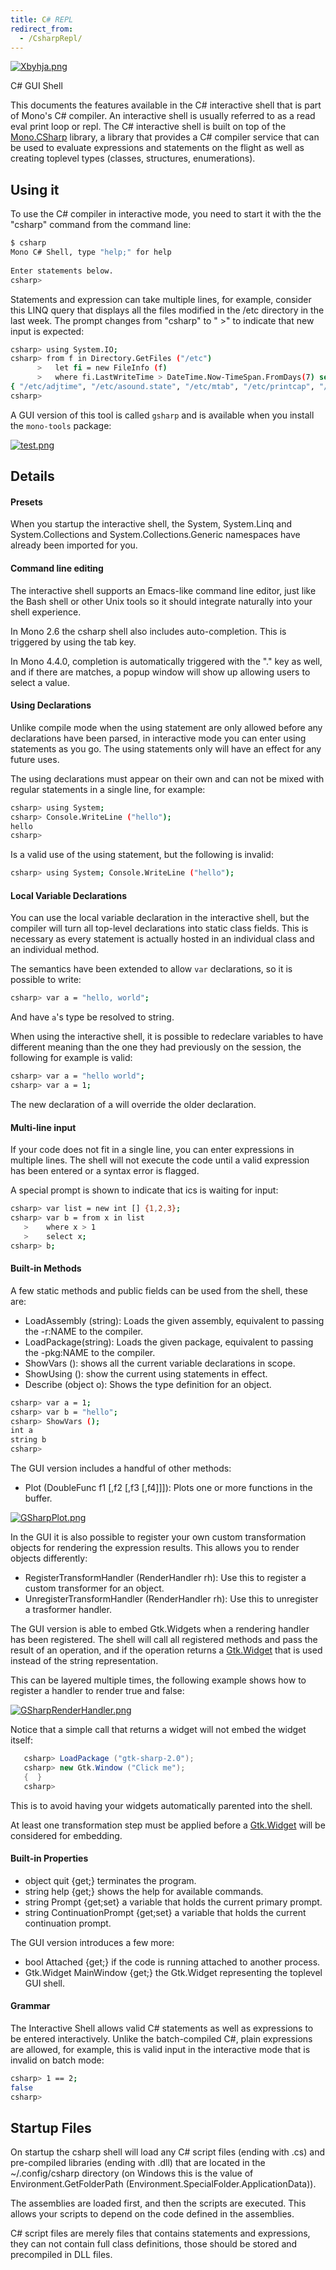 ```yaml
---
title: C# REPL
redirect_from:
  - /CsharpRepl/
---
```


[![Xbyhja.png](/archived/images/9/9c/Xbyhja.png)](/archived/images/9/9c/Xbyhja.png)

C# GUI Shell

This documents the features available in the C# interactive shell that is part of Mono's C# compiler. An interactive shell is usually referred to as a read eval print loop or repl. The C# interactive shell is built on top of the [Mono.CSharp](http://docs.go-mono.com/index.aspx?link=N:Mono.CSharp) library, a library that provides a C# compiler service that can be used to evaluate expressions and statements on the flight as well as creating toplevel types (classes, structures, enumerations).

## Using it

To use the C# compiler in interactive mode, you need to start it with the the "csharp" command from the command line:

``` bash
$ csharp
Mono C# Shell, type "help;" for help
 
Enter statements below.
csharp>
```

Statements and expression can take multiple lines, for example, consider this LINQ query that displays all the files modified in the /etc directory in the last week. The prompt changes from "csharp" to " \>" to indicate that new input is expected:

``` bash
csharp> using System.IO;
csharp> from f in Directory.GetFiles ("/etc")
      >   let fi = new FileInfo (f)
      >   where fi.LastWriteTime > DateTime.Now-TimeSpan.FromDays(7) select f;
{ "/etc/adjtime", "/etc/asound.state", "/etc/mtab", "/etc/printcap", "/etc/resolv.conf" }
csharp>
```

A GUI version of this tool is called `gsharp` and is available when you install the `mono-tools` package:

[![test.png](/archived/images/9/9c/Xbyhja.png)](/archived/images/9/9c/Xbyhja.png)

## Details

#### Presets

When you startup the interactive shell, the System, System.Linq and System.Collections and System.Collections.Generic namespaces have already been imported for you.

#### Command line editing

The interactive shell supports an Emacs-like command line editor, just like the Bash shell or other Unix tools so it should integrate naturally into your shell experience.

In Mono 2.6 the csharp shell also includes auto-completion. This is triggered by using the tab key.

In Mono 4.4.0, completion is automatically triggered with the "." key as well, and if there are matches, a popup window will show up allowing users to select a value.

#### Using Declarations

Unlike compile mode when the using statement are only allowed before any declarations have been parsed, in interactive mode you can enter using statements as you go. The using statements only will have an effect for any future uses.

The using declarations must appear on their own and can not be mixed with regular statements in a single line, for example:

``` bash
csharp> using System;
csharp> Console.WriteLine ("hello");
hello
csharp>
```

Is a valid use of the using statement, but the following is invalid:

``` bash
csharp> using System; Console.WriteLine ("hello");
```

#### Local Variable Declarations

You can use the local variable declaration in the interactive shell, but the compiler will turn all top-level declarations into static class fields. This is necessary as every statement is actually hosted in an individual class and an individual method.

The semantics have been extended to allow `var` declarations, so it is possible to write:

``` bash
csharp> var a = "hello, world";
```

And have `a`'s type be resolved to string.

When using the interactive shell, it is possible to redeclare variables to have different meaning than the one they had previously on the session, the following for example is valid:

``` bash
csharp> var a = "hello world";
csharp> var a = 1;
```

The new declaration of a will override the older declaration.

#### Multi-line input

If your code does not fit in a single line, you can enter expressions in multiple lines. The shell will not execute the code until a valid expression has been entered or a syntax error is flagged.

A special prompt is shown to indicate that ics is waiting for input:

``` bash
csharp> var list = new int [] {1,2,3};
csharp> var b = from x in list
   >    where x > 1
   >    select x;
csharp> b;
```

#### Built-in Methods

A few static methods and public fields can be used from the shell, these are:

-   LoadAssembly (string): Loads the given assembly, equivalent to passing the -r:NAME to the compiler.
-   LoadPackage(string): Loads the given package, equivalent to passing the -pkg:NAME to the compiler.
-   ShowVars (): shows all the current variable declarations in scope.
-   ShowUsing (): show the current using statements in effect.
-   Describe (object o): Shows the type definition for an object.

<!-- -->

``` bash
csharp> var a = 1;
csharp> var b = "hello";
csharp> ShowVars ();
int a
string b
csharp>
```

The GUI version includes a handful of other methods:

-   Plot (DoubleFunc f1 \[,f2 \[,f3 \[,f4\]\]\]): Plots one or more functions in the buffer.

[![GSharpPlot.png](/archived/images/7/75/GSharpPlot.png)](/archived/images/7/75/GSharpPlot.png)

In the GUI it is also possible to register your own custom transformation objects for rendering the expression results. This allows you to render objects differently:

-   RegisterTransformHandler (RenderHandler rh): Use this to register a custom transformer for an object.
-   UnregisterTransformHandler (RenderHandler rh): Use this to unregister a trasformer handler.

The GUI version is able to embed Gtk.Widgets when a rendering handler has been registered. The shell will call all registered methods and pass the result of an operation, and if the operation returns a [Gtk.Widget](http://docs.go-mono.com/index.aspx?link=Gtk.Widget) that is used instead of the string representation.

This can be layered multiple times, the following example shows how to register a handler to render true and false:

[![GSharpRenderHandler.png](/archived/images/b/bf/GSharpRenderHandler.png)](/archived/images/b/bf/GSharpRenderHandler.png)

Notice that a simple call that returns a widget will not embed the widget itself:

``` csharp
   csharp> LoadPackage ("gtk-sharp-2.0");
   csharp> new Gtk.Window ("Click me");
   {  }
   csharp>
```

This is to avoid having your widgets automatically parented into the shell.

At least one transformation step must be applied before a [Gtk.Widget](http://docs.go-mono.com/index.aspx?link=T:Gtk.Widget) will be considered for embedding.

#### Built-in Properties

-   object quit {get;} terminates the program.
-   string help {get;} shows the help for available commands.
-   string Prompt {get;set} a variable that holds the current primary prompt.
-   string ContinuationPrompt {get;set} a variable that holds the current continuation prompt.

The GUI version introduces a few more:

-   bool Attached {get;} if the code is running attached to another process.
-   Gtk.Widget MainWindow {get;} the Gtk.Widget representing the toplevel GUI shell.

#### Grammar

The Interactive Shell allows valid C# statements as well as expressions to be entered interactively. Unlike the batch-compiled C#, plain expressions are allowed, for example, this is valid input in the interactive mode that is invalid on batch mode:

``` bash
csharp> 1 == 2;
false
csharp>
```

## Startup Files

On startup the csharp shell will load any C# script files (ending with .cs) and pre-compiled libraries (ending with .dll) that are located in the \~/.config/csharp directory (on Windows this is the value of Environment.GetFolderPath (Environment.SpecialFolder.ApplicationData)).

The assemblies are loaded first, and then the scripts are executed. This allows your scripts to depend on the code defined in the assemblies.

C# script files are merely files that contains statements and expressions, they can not contain full class definitions, those should be stored and precompiled in DLL files.
